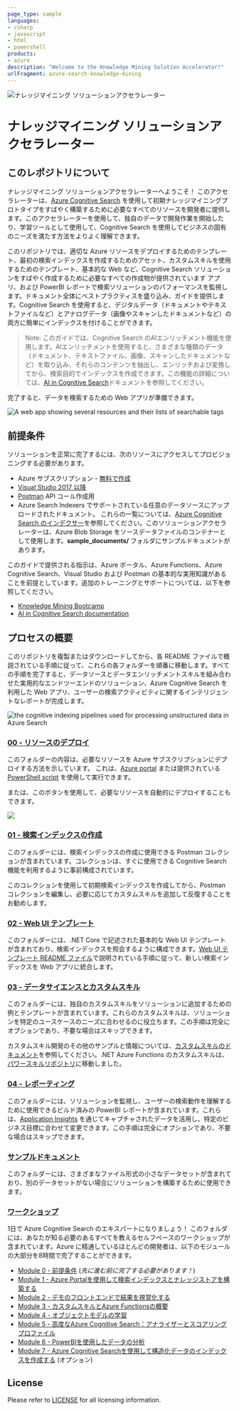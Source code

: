 ```yaml
---
page_type: sample
languages:
- csharp
- javascript
- html
- powershell
products:
- azure
description: "Welcome to the Knowledge Mining Solution Accelerator!"
urlFragment: azure-search-knowledge-mining
---
```


![ナレッジマイニング ソリューションアクセラレーター](images/kmheader.png)

# ナレッジマイニング ソリューションアクセラレーター

## このレポジトリについて

ナレッジマイニング ソリューションアクセラレーターへようこそ！ このアクセラレーターは、[Azure Cognitive Search](https://docs.microsoft.com/azure/search/cognitive-search-concept-intro) を使用して初期ナレッジマイニングプロトタイプをすばやく構築するために必要なすべてのリソースを開発者に提供します。このアクセラレーターを使用して、独自のデータで開発作業を開始したり、学習ツールとして使用して、Cognitive Search を使用してビジネスの固有のニーズを満たす方法をよりよく理解できます。

このリポジトリでは、適切な Azure リソースをデプロイするためのテンプレート、最初の検索インデックスを作成するためのアセット、カスタムスキルを使用するためのテンプレート、基本的な Web など、Cognitive Search ソリューションをすばやく作成するために必要なすべての作成物が提供されています アプリ、および PowerBI レポートで検索ソリューションのパフォーマンスを監視します。ドキュメント全体にベストプラクティスを盛り込み、ガイドを提供します。Cognitive Search を使用すると、デジタルデータ（ドキュメントやテキストファイルなど）とアナログデータ（画像やスキャンしたドキュメントなど）の両方に簡単にインデックスを付けることができます。

> Note: このガイドでは、Cognitive Search のAIエンリッチメント機能を使用します。AIエンリッチメントを使用すると、さまざまな種類のデータ（ドキュメント、テキストファイル、画像、スキャンしたドキュメントなど）を取り込み、それらのコンテンツを抽出し、エンリッチおよび変換してから、検索目的でインデックスを作成できます。この機能の詳細については、[AI in Cognitive Search](https://docs.microsoft.com/azure/search/cognitive-search-concept-intro)ドキュメントを参照してください。

完了すると、データを検索するための Web アプリが準備できます。

![A web app showing several resources and their lists of searchable tags](images/ui.PNG)

## 前提条件

ソリューションを正常に完了するには、次のリソースにアクセスしてプロビジョニングする必要があります。

* Azure サブスクリプション - [無料で作成](https://azure.microsoft.com/free/)
* [Visual Studio 2017 以降](https://visualstudio.microsoft.com/downloads/)
* [Postman](https://www.getpostman.com/) API コール作成用
* Azure Search Indexers でサポートされている任意のデータソースにアップロードされたドキュメント。 これらの一覧については、[Azure Cognitive Search のインデクサー](https://docs.microsoft.com/azure/search/search-indexer-overview)を参照してください。このソリューションアクセラレーターは、Azure Blob Storage をソースデータファイルのコンテナーとして使用します。**sample_documents/** フォルダにサンプルドキュメントがあります。

このガイドで提供される指示は、Azure ポータル、Azure Functions、Azure Cognitive Search、Visual Studio および Postman の基本的な実用知識があることを前提としています。追加のトレーニングとサポートについては、以下を参照してください。

* [Knowledge Mining Bootcamp](https://github.com/Azure/LearnAI-KnowledgeMiningBootcamp)
* [AI in Cognitive Search documentation](https://docs.microsoft.com/azure/search/cognitive-search-resources-documentation)

## プロセスの概要

このリポジトリを複製またはダウンロードしてから、各 README ファイルで概説されている手順に従って、これらの各フォルダーを順番に移動します。すべての手順を完了すると、データソースとデータエンリッチメントスキルを組み合わせた実用的なエンドツーエンドのソリューション、Azure Cognitive Search を利用した Web アプリ、ユーザーの検索アクティビティに関するインテリジェントなレポートが完成します。

![the cognitive indexing pipelines used for processing unstructured data in Azure Search](images/architecture.jpg)

### [00 - リソースのデプロイ](./00%20-%20Resource%20Deployment)
このフォルダーの内容は、必要なリソースを Azure サブスクリプションにデプロイする方法を示しています。 これは、[Azure portal](https://portal.azure.com) または提供されている [PowerShell script](./00%20-%20Resource%20Deployment/deploy.ps1) を使用して実行できます。

または、このボタンを使用して、必要なリソースを自動的にデプロイすることもできます。

<a href="https://portal.azure.com/#create/Microsoft.Template/uri/https%3A%2F%2Fraw.githubusercontent.com%2Fnohanaga%2Fazure-search-knowledge-mining%2Fmaster%2Fazuredeploy.json" target="_blank">
    <img src="http://azuredeploy.net/deploybutton.png"/>
</a> 

### [01 - 検索インデックスの作成](./01%20-%20Search%20Index%20Creation)
このフォルダーには、検索インデックスの作成に使用できる Postman コレクションが含まれています。コレクションは、すぐに使用できる Cognitive Search 機能を利用するように事前構成されています。

このコレクションを使用して初期検索インデックスを作成してから、Postman コレクションを編集し、必要に応じてカスタムスキルを追加して反復することをお勧めします。

### [02 - Web UI テンプレート](./02%20-%20Web%20UI%20Template)
このフォルダーには、.NET Core で記述された基本的な Web UI テンプレートが含まれており、検索インデックスを照会するように構成できます。[Web UI テンプレート README ファイル](./02%20-%20Web%20UI%20Template/README.md)で説明されている手順に従って、新しい検索インデックスを Web アプリに統合します。

### [03 - データサイエンスとカスタムスキル](./03%20-%20Data%20Science%20and%20Custom%20Skills)
このフォルダーには、独自のカスタムスキルをソリューションに追加するための例とテンプレートが含まれています。これらのカスタムスキルは、ソリューションを特定のユースケースのニーズに合わせるのに役立ちます。この手順は完全にオプションであり、不要な場合はスキップできます。

カスタムスキル開発のその他のサンプルと情報については、[カスタムスキルのドキュメント](https://docs.microsoft.com/azure/search/cognitive-search-custom-skill-interface)を参照してください。.NET Azure Functions のカスタムスキルは、[パワースキルリポジトリ](https://github.com/nohanaga/azure-search-power-skills)に移動しました。

### [04 - レポーティング](./04%20-%20Reporting)
このフォルダーには、ソリューションを監視し、ユーザーの検索動作を理解するために使用できるビルド済みの PowerBI レポートが含まれています。これらは、[Application Insights](https://docs.microsoft.com/azure/azure-monitor/app/app-insights-overview) を通じてキャプチャされたデータを活用し、特定のビジネス目標に合わせて変更できます。この手順は完全にオプションであり、不要な場合はスキップできます。

### [サンプルドキュメント](./sample_documents)
このフォルダーには、さまざまなファイル形式の小さなデータセットが含まれており、別のデータセットがない場合にソリューションを構築するために使用できます。

### [ワークショップ](./workshops)
1日で Azure Cognitive Search のエキスパートになりましょう！
このフォルダには、あなたが知る必要のあるすべてを教えるセルフペースのワークショップが含まれています。Azure に精通しているほとんどの開発者は、以下のモジュールの大部分を8時間で完了することができます。

+ [Module 0 - 前提条件](./workshops/Module%200.md) (*先に進む前に完了する必要があります！*)
+ [Module 1 - Azure Portalを使用して検索インデックスとナレッジストアを構築する](./workshops/Module%201.md)
+ [Module 2 - デモのフロントエンドで結果を視覚化する](./workshops/Module%202.md)
+ [Module 3 - カスタムスキルとAzure Functionsの概要](./workshops/Module%203.md)
+ [Module 4 - オブジェクトモデルの学習](./workshops/Module%204.md)
+ [Module 5 - 高度なAzure Cognitive Search：アナライザーとスコアリングプロファイル](./workshops/Module%205.md)
+ [Module 6 - PowerBIを使用したデータの分析](./workshops/Module%206.md)
+ [Module 7 - Azure Cognitive Searchを使用して構造化データのインデックスを作成する](./workshops/Module%207.md) (オプション)


## License

Please refer to [LICENSE](./LICENSE.md) for all licensing information.
